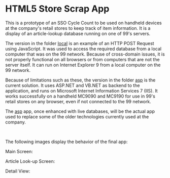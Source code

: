 HTML5 Store Scrap App
=====================

This is a prototype of an SSO Cycle Count to be used on handheld devices at the company's retail stores to keep track of item information. It is a display of an article-lookup database running on one of 99's servers.

The version in the folder [local]() is an example of an HTTP POST Request using JavaScript. It was used to access the required database from a local computer that was on the 99 network. Because of cross-domain issues, it is not properly functional on all browsers or from computers that are not the server itself. It can run on Internet Explorer 9 from a local computer on the 99 network.

Because of limitations such as these, the version in the folder [asp]() is the current solution. It uses ASP.NET and VB.NET as backend to the application, and runs on Microsoft Internet Information Services 7 (IIS). It works successfully on a handheld MC9090 and MC9190 for use in 99's retail stores on any browser, even if not connected to the 99 network.

The [asp]() app, once enhanced with live databases, will be the actual app used to replace some of the older technologies currently used at the company.

<br>

The following images display the behavior of the final app:

Main Screen:
![]()

Article Look-up Screen:
![]()

Detail View:
![]()
